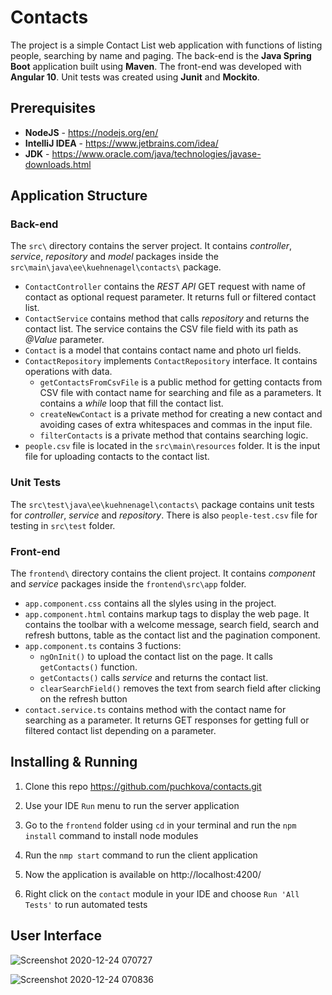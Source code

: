 # Contacts
The project is a simple Contact List web application with functions of listing people, searching by name and paging. 
The back-end is the **Java Spring Boot** application built using **Maven**. The front-end was developed with **Angular 10**. Unit tests was created using **Junit** and **Mockito**.

## Prerequisites
- **NodeJS** - https://nodejs.org/en/
- **IntelliJ IDEA** - https://www.jetbrains.com/idea/
- **JDK** - https://www.oracle.com/java/technologies/javase-downloads.html

## Application Structure
### Back-end
The `src\` directory contains the server project. It contains *controller*, *service*, *repository* and *model* packages inside the `src\main\java\ee\kuehnenagel\contacts\` package.
- `ContactController` contains the *REST API* GET request with name of contact as optional request parameter. It returns full or filtered contact list.
- `ContactService` contains method that calls *repository* and returns the contact list. The service contains the CSV file field with its path as *@Value* parameter.
- `Contact` is a model that contains contact name and photo url fields. 
- `ContactRepository` implements `ContactRepository` interface. It contains operations with data. 
	 - `getContactsFromCsvFile` is a public method for getting contacts from CSV file with contact name for searching and file as a parameters. It contains a *while* loop that fill the contact list.
	 - `createNewContact` is a private method for creating a new contact and avoiding cases of extra whitespaces and commas in the input file.
	 - `filterContacts` is a private method that contains searching logic.
- `people.csv` file is located in the `src\main\resources` folder. It is the input file for uploading contacts to the contact list.

### Unit Tests
The `src\test\java\ee\kuehnenagel\contacts\` package contains unit tests for *controller*, *service* and *repository*. 
There is also `people-test.csv` file for testing in `src\test` folder.

### Front-end
The `frontend\` directory contains the client project. It contains *component* and *service* packages inside the `frontend\src\app` folder.
- `app.component.css` contains all the slyles using in the project.
- `app.component.html` contains markup tags to display the web page. It contains the toolbar with a welcome message, search field, search and refresh buttons, table as the contact list and the pagination component.
- `app.component.ts` contains 3 fuctions: 
	 - `ngOnInit()` to upload the contact list on the page. It calls `getContacts()` function.
	 - `getContacts()` calls *service* and returns the contact list. 
	 - `clearSearchField()` removes the text from search field after clicking on the refresh button
- `contact.service.ts` contains method with the contact name for searching as a parameter. It returns GET responses for getting full or filtered contact list depending on a parameter.

## Installing & Running 
1. Clone this repo https://github.com/puchkova/contacts.git

2. Use your IDE `Run` menu to run the server application

3. Go to the `frontend` folder using `cd` in your terminal and run the `npm install` command to install node modules 

4. Run the `nmp start` command to run the client application

5. Now the application is available on http://localhost:4200/

6. Right click on the `contact` module in your IDE and choose `Run 'All Tests'` to run automated tests 

## User Interface
![Screenshot 2020-12-24 070727](https://user-images.githubusercontent.com/54691147/103062477-f1eae680-45b6-11eb-97e3-6deb5f8fa165.jpg)

![Screenshot 2020-12-24 070836](https://user-images.githubusercontent.com/54691147/103062609-69207a80-45b7-11eb-90fd-766e347a00b9.jpg)

